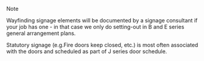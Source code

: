 <span class="transform-to-uppercase">Note</span>

Wayfinding signage elements will be documented by a signage consultant if your job has one - in that case we only do setting-out in B and E series general arrangement plans.

Statutory signage (e.g.<span class="transform-to-uppercase">Fire doors keep closed</span>, etc.) is most often associated with the doors and scheduled as part of J series door schedule.